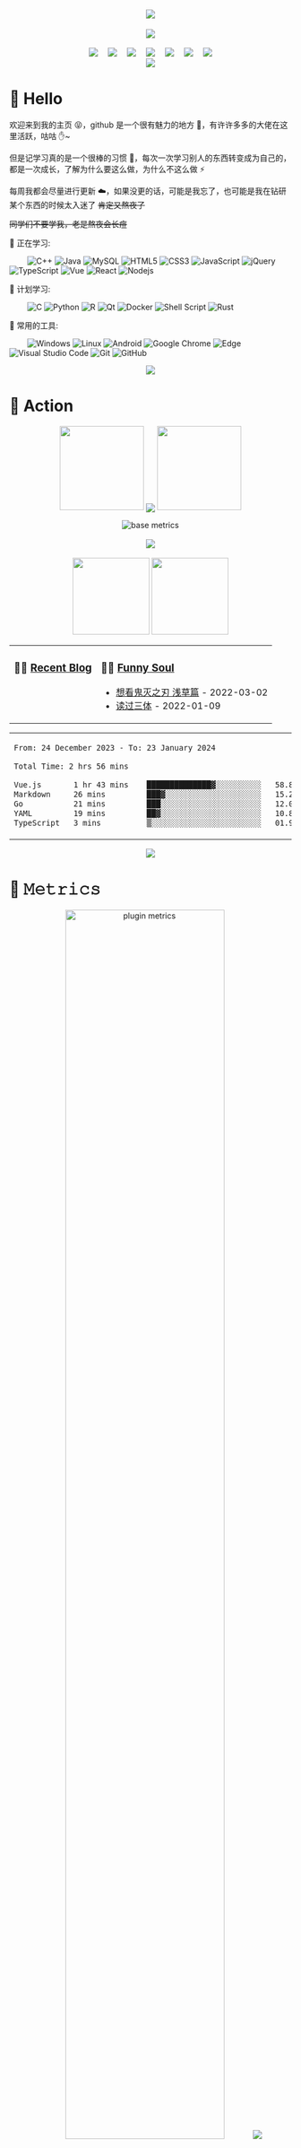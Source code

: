 <!-- 动态打字效果 -->
<h1 align="center">
  <a href="https://blog.anheyu.com/">
    <img src="https://readme-typing-svg.herokuapp.com?color=%2336BCF7&lines=生活明朗，万物可爱.;console.log(%22Hello%EF%BC%8Cworld%22)">
  </a>
</h1>

<!-- 敲代码的图片 -->
<div align="center" ><img order-radius="100px" src="https://npm.elemecdn.com/anzhiyu-assets/image/common/github-info/Knock-Code.gif"/></div>
<br>

<!-- 个人资料徽标 -->
<div align="center">
  <a href="https://blog.anheyu.com/"><img src="https://img.shields.io/badge/website-个人博客-blue"></a>&emsp;
  <a href="https://twitter.com/anzhiyu_c"><img src="https://img.shields.io/badge/twitter-%E6%8E%A8%E7%89%B9-blue"></a>&emsp;
  <a href="https://www.youtube.com/channel/UC1zFQPt_DccDr0pn60jzoQQ"><img src="https://img.shields.io/badge/youtube-%E6%B2%B9%E7%AE%A1-c32136"></a>&emsp;
  <a href="https://blog.csdn.net/CZW2268025923?spm=1010.2135.3001.5343"><img src="https://img.shields.io/badge/CSDN-%E5%8D%9A%E5%AE%A2-c32136"></a>&emsp;
  <a href="https://space.bilibili.com/372204786"><img src="https://img.shields.io/badge/bilibili-B%E7%AB%99-ff69b4"></a>&emsp;
  <a href="https://www.zhihu.com/people/xi-gua-pi-pi-60"><img src="https://img.shields.io/badge/zhihu-%E7%9F%A5%E4%B9%8E-blue"></a>&emsp;
<!-- 访客数统计徽标 -->
  <img src="https://visitor-badge.glitch.me/badge?page_id=anzhiyu-c" /></div>

<!-- 贪吃蛇代码贡献图 -->
<div align="center"><img src="https://cdn1.tianli0.top/gh/anzhiyu-c/anzhiyu-c/assets/github-contribution-grid-snake.svg" /></div>

# 🙋 Hello

欢迎来到我的主页 😝，github 是一个很有魅力的地方 🙌，有许许多多的大佬在这里活跃，咕咕 ✋~

但是记学习真的是一个很棒的习惯 💪，每次一次学习别人的东西转变成为自己的，都是一次成长，了解为什么要这么做，为什么不这么做 ⚡

每周我都会尽量进行更新 ☁️，如果没更的话，可能是我忘了，也可能是我在钻研某个东西的时候太入迷了 ~~肯定又熬夜了~~

~~同学们不要学我，老是熬夜会长痘~~

💪 正在学习:

&emsp;&emsp;
![C++](https://img.shields.io/badge/-C++-00599C?style=flat-square&logo=c)
![Java](https://img.shields.io/badge/-java-yellow?style=flat-square&logo=java)
![MySQL](https://img.shields.io/badge/mysql-%2300f.svg?style=flat-square&logo=mysql&logoColor=white)
![HTML5](https://img.shields.io/badge/-HTML5-E34F26?style=flat-square&logo=html5&logoColor=white)
![CSS3](https://img.shields.io/badge/-CSS3-1572B6?style=flat-square&logo=css3)
![JavaScript](https://img.shields.io/badge/-JavaScript-oringe?style=flat-square&logo=javascript)
![jQuery](https://img.shields.io/badge/jquery-%230769AD.svg?style=style=flat-square&logo=jquery&logoColor=white)
![TypeScript](https://img.shields.io/badge/typescript-%23007ACC.svg?style=flat-square&logo=typescript&logoColor=white)
![Vue](https://img.shields.io/badge/-Vue.js-3f745c?style=flat-square&logo=Vue.js)
![React](https://img.shields.io/badge/-React-07afd9?style=flat-square&logo=React)
![Nodejs](https://img.shields.io/badge/-Nodejs-c0ebd?style=flat-square&logo=Node.js)

🧠 计划学习:

&emsp;&emsp;
![C](https://img.shields.io/badge/c-%2300599C.svg?style=flat-square&logo=c&logoColor=white)
![Python](https://img.shields.io/badge/-Python-pink?style=flat-square&logo=Python)
![R](https://img.shields.io/badge/r-%23276DC3.svg?style=flat-square&logo=r&logoColor=white)
![Qt](https://img.shields.io/badge/Qt-%23217346.svg?style=style=flat-square&logo=Qt&logoColor=white)
![Docker](https://img.shields.io/badge/-Docker-FCC624?style=flat-square&logo=docker)
![Shell Script](https://img.shields.io/badge/shell_script-%4285F4.svg?style=style=flat-square&logo=gnu-bash&logoColor=white)
![Rust](https://img.shields.io/badge/Rust-2E67D3.svg?style=style=flat-square&logo=rust&logoColor=white)

🧰 常用的工具:

&emsp;&emsp;
![Windows](https://img.shields.io/badge/Windows-0078D6?style=flat-square&logo=windows&logoColor=white)
![Linux](https://img.shields.io/badge/Linux-FCC624?style=style=flat-square&logo=linux&logoColor=black)
![Android](https://img.shields.io/badge/Android-3DDC84?style=flat-square&logo=android&logoColor=white)
![Google Chrome](https://img.shields.io/badge/Chrome-4285F4?style=flat-square&logo=GoogleChrome&logoColor=white)
![Edge](https://img.shields.io/badge/Edge-0078D7?style=flat-square&logo=Microsoft-edge&logoColor=white)
![Visual Studio Code](https://img.shields.io/badge/-Visual%20Studio%20Code-007ACC?style=flat-square&logo=Visual%20Studio%20Code&logoColor=fff)
![Git](https://img.shields.io/badge/-Git-FCC624?style=flat-square&logo=git)
![GitHub](https://img.shields.io/badge/-GitHub-pink?style=flat-square&logo=github)

<div align="center"><img src="https://cdn.cbd.int/anzhiyu-assets@1.0.11/image/common/github-info/personal-homepage-banner.jpg" /></div>

# 🚀 Action

<!-- 连续提交代码天数记录 -->
<p align="center">
  <img width="150" src="https://npm.elemecdn.com/anzhiyu-assets/image/common/github-info/left-wing.png" />
  <img align="center" src="https://github-readme-streak-stats.herokuapp.com/?user=anzhiyu-c&theme=dark&hide_border=true" />
  <img width="150" src="https://npm.elemecdn.com/anzhiyu-assets/image/common/github-info/right-wing.png" />
</p>

<!-- metrics 基础资料 -->
<div align="center"><img src="https://cdn1.tianli0.top/gh/anzhiyu-c/anzhiyu-c@main/base_metrics.svg" alt="base metrics"/></div>
<br>

<!-- GitHub奖杯🏆 -->
<div align="center"><img  src="https://github-profile-trophy.vercel.app/?username=anzhiyu-c&theme=gruvbox&row=1&column=7&no-frame=true&no-bg=true" /></div>
<br>

<!-- GitHub数据统计 -->
<div align="center">
  <img height="137px" src="https://github-readme-stats.vercel.app/api?username=anzhiyu-c&hide_title=true&hide_border=true&show_icons=trueline_height=21&text_color=000&icon_color=000&bg_color=0,ea6161,ffc64d,fffc4d,52fa5a&theme=graywhite" />
  <img height="137px" src="https://github-readme-stats.vercel.app/api/top-langs/?username=anzhiyu-c&hide_title=true&hide_border=true&layout=compact&langs_count=6&text_color=000&icon_color=fff&bg_color=0,52fa5a,4dfcff,c64dff&theme=graywhite" />
</div>

<!-- 最近博客和豆瓣动态 -->
<table align="center" >
<tr>
<td valign="top">

### 🤹‍♀️ <a href="https://anzhiy.cn/" target="_blank">Recent Blog</a>

<!-- START_SECTION:blog -->

<!-- END_SECTION:blog -->

</td>
<td valign="top">
  
### 🤾‍♂️ <a href="https://www.douban.com/people/252613592" target="_blank">Funny Soul</a>

<!-- START_SECTION:douban -->
* <a href='http://movie.douban.com/subject/35691909/' target='_blank'>想看鬼灭之刃 浅草篇</a> - 2022-03-02
* <a href='https://book.douban.com/subject/2567698/' target='_blank'>读过三体</a> - 2022-01-09
<!-- END_SECTION:douban -->

</table>

<!-- wakatime 统计 -->
<table align="center">
<tr>
<td valign="top">

<!--START_SECTION:waka-->

```txt
From: 24 December 2023 - To: 23 January 2024

Total Time: 2 hrs 56 mins

Vue.js       1 hr 43 mins    ██████████████▓░░░░░░░░░░   58.81 %
Markdown     26 mins         ███▓░░░░░░░░░░░░░░░░░░░░░   15.28 %
Go           21 mins         ███░░░░░░░░░░░░░░░░░░░░░░   12.01 %
YAML         19 mins         ██▓░░░░░░░░░░░░░░░░░░░░░░   10.88 %
TypeScript   3 mins          ▒░░░░░░░░░░░░░░░░░░░░░░░░   01.90 %
```

<!--END_SECTION:waka-->

</tr>
</table>

<!-- GitHub Activity Graph -->
<div align="center"><img src="https://activity-graph.herokuapp.com/graph?username=anzhiyu-c&theme=xcode" /></div>

# 🎯 𝙼𝚎𝚝𝚛𝚒𝚌𝚜

<!-- plugin metrics -->
<div align="center">
  <img src="https://cdn1.tianli0.top/gh/anzhiyu-c/anzhiyu-c@main/plugin_metrics.svg" alt="plugin metrics" width="75%"/>
  <img src="https://cdn.cbd.int/anzhiyu-assets/image/common/github-info/rocket-banner.jpg"/>
</div>

# 🤝 Social

<!-- BiliBili和CSDN数据 -->
<div align="center">
  <a href="https://space.bilibili.com/372204786"><img src="https://stats.justsong.cn/api/bilibili/?id=372204786"/></a>
  <a href="https://blog.csdn.net/CZW2268025923?spm=1001.2014.3001.5343"><img src="https://stats.justsong.cn/api/csdn?id=CZW2268025923?spm=1001.2014.3001.5343"/></a>
</div>

